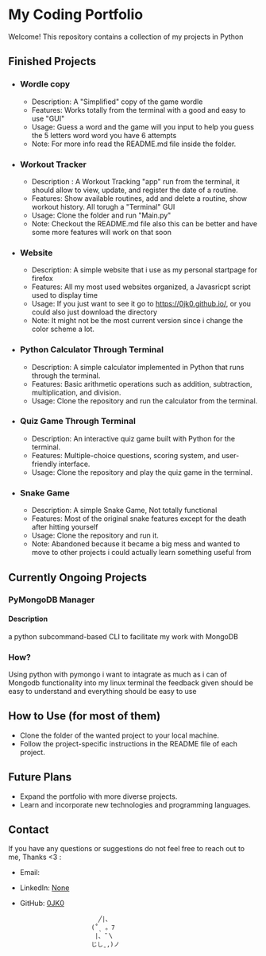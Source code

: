 # My Coding Portfolio

Welcome! This repository contains a collection of my projects in Python

## Finished Projects

- ### Wordle copy
	- Description: A "Simplified" copy of the game wordle
	- Features: Works totally from the terminal with a good and easy to use "GUI"
	- Usage: Guess a word and the game will you input to help you guess the 5 letters word word you have 6 attempts
	- Note: For more info read the README.md file inside the folder.

- ### Workout Tracker
	- Description : A Workout Tracking "app" run from the terminal, it should allow to view, update, and register the date of a routine.
	- Features: Show available routines, add and delete a routine, show workout history. All torugh a "Terminal" GUI
	- Usage: Clone the folder and run "Main.py"
	- Note: Checkout the README.md file also this can be better and have some more features will work on that soon

- ### Website
	- Description: A simple website that i use as my personal startpage for firefox
	- Features: All my most used websites organized, a Javasricpt script used to display time
	- Usage: If you just want to see it go to https://0jk0.github.io/, or you could also just download the directory
	- Note: It might not be the most current version since i change the color scheme a lot.
 
- ### Python Calculator Through Terminal
	- Description: A simple calculator implemented in Python that runs through the terminal.
	- Features: Basic arithmetic operations such as addition, subtraction, multiplication, and division.
	- Usage: Clone the repository and run the calculator from the terminal.

- ### Quiz Game Through Terminal
	- Description: An interactive quiz game built with Python for the terminal.
	- Features: Multiple-choice questions, scoring system, and user-friendly interface.
	- Usage: Clone the repository and play the quiz game in the terminal.

- ### Snake Game
	- Description: A simple Snake Game, Not totally functional
	- Features: Most of the original snake features except for the death after hitting yourself
	- Usage: Clone the repository and run it.
	- Note: Abandoned because it became a big mess and wanted to move to other projects i could actually learn something useful from

## Currently Ongoing Projects

### PyMongoDB Manager

#### Description

a python subcommand-based CLI to facilitate my work with MongoDB

### How?

Using python with pymongo i want to intagrate as much as i can of Mongodb functionality into my linux terminal
the feedback given should be easy to understand and everything should be easy to use


## How to Use (for most of them)
- Clone the folder of the wanted project to your local machine.
- Follow the project-specific instructions in the README file of each project.

## Future Plans
- Expand the portfolio with more diverse projects.
- Learn and incorporate new technologies and programming languages.

## Contact
If you have any questions or suggestions do not feel free to reach out to me, Thanks <3 :
- Email: 
- LinkedIn: [None](https://www.linkedin.com/in/yourusername/)
- GitHub: [0JK0](https://github.com/0JK0)


                            ╱|、
                          (˚ˎ 。7  
                           |、˜〵          
                          じしˍ,)ノ

